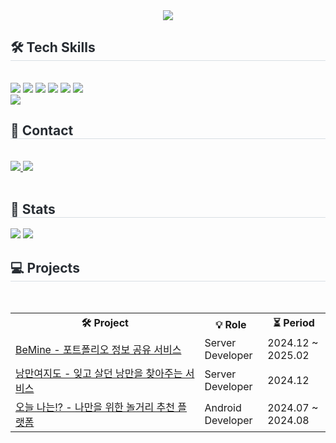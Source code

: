 <div align= "center">
    <img src="https://capsule-render.vercel.app/api?type=waving&color=4dadd5&height=210&text=Welcome!%20I'm%20Byungung%20Lee%20👋🏻&animation=&fontColor=000000&fontSize=50" />
    </div>
    <div style="text-align: left;">
    <h2 style="border-bottom: 1px solid #d8dee4; color: #282d33;"> 🛠️ Tech Skills </h2> <br> 
    <div style="margin: ; text-align: left;" "text-align: left;"> <img src="https://img.shields.io/badge/Android-3DDC84?style=for-the-badge&logo=Android&logoColor=white">
          <img src="https://img.shields.io/badge/Node.js-339933?style=for-the-badge&logo=Node.js&logoColor=white">
          <img src="https://img.shields.io/badge/kotlin-%237F52FF.svg?style=for-the-badge&logo=kotlin&logoColor=white">
          <img src="https://img.shields.io/badge/Javascript-F7DF1E?style=for-the-badge&logo=Javascript&logoColor=white">
          <img src="https://img.shields.io/badge/MySQL-4479A1?style=for-the-badge&logo=MySQL&logoColor=white">
          <img src="https://img.shields.io/badge/Notion-000000?style=for-the-badge&logo=Notion&logoColor=white">
          <br/><img src="https://img.shields.io/badge/Github-181717?style=for-the-badge&logo=Github&logoColor=white">
          </div>
    </div>
    <div style="text-align: left;">
    <h2 style="border-bottom: 1px solid #d8dee4; color: #282d33;"> 📧 Contact </h2> <br> 
    <div style="text-align: left;"> <a href=mailto:ung5328@hanmail.net> <img src="https://img.shields.io/badge/Gmail-EA4335?style=for-the-badge&logo=Gmail&logoColor=white&link=mailto:ung5328@hanmail.net">
      <img src="https://img.shields.io/badge/github-%23121011.svg?style=for-the-badge&logo=github&logoColor=white">
    </a>
          </div>  <br> 
    <div style="text-align: left;">  </div> 
    </div>
    <div style="text-align: left;"> 
    <h2 style="border-bottom: 1px solid #d8dee4; color: #282d33;"> 🏅 Stats </h2> <div style="text-align: left;"> <img src="https://github-readme-stats.vercel.app/api?username=bulee5328&bg_color=180,fafafa,00000000&title_color=538cea&text_color=111111"
         /> <img src="https://github-readme-stats.vercel.app/api/top-langs/?username=bulee5328&layout=compact&bg_color=180,fafafa,00000000&title_color=538cea&text_color=111111"
           /> </div> 
    </div>
    <h2 style="border-bottom: 1px solid #d8dee4; color: #282d33;"> 💻 Projects </h2> <br> 
<table>
  <tr>
    <th style="width: 60%;">🛠️ Project</th>
    <th style="width: 20%;">💡 Role</th>
    <th style="width: 20%;">⏳ Period</th>
  </tr>
  <tr>
    <td style="width: 60%;"> 
      <a href="https://github.com/BEMINE-UMC/Server" target="_blank">BeMine - 포트폴리오 정보 공유 서비스</a>
    </td>
    <td style="width: 20%;">Server Developer</td>
    <td style="width: 20%;">2024.12 ~ 2025.02</td>
  </tr>
  <tr>
    <td style="width: 60%;"> 
      <a href="https://github.com/Romantic-Yeojido/backend" target="_blank">낭만여지도 - 잊고 살던 낭만을 찾아주는 서비스</a>
    </td>
    <td style="width: 20%;">Server Developer</td>
    <td style="width: 20%;">2024.12</td>
  </tr>
  <tr>
    <td style="width: 60%;"> 
      <a href="https://github.com/todaynan/Android" target="_blank">오늘 나는!? - 나만을 위한 놀거리 추천 플랫폼</a>
    </td>
    <td style="width: 20%;">Android Developer</td>
    <td style="width: 20%;">2024.07 ~ 2024.08</td>
  </tr>
</table>


